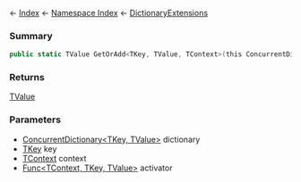 ← [Index](Api-Index) ← [Namespace Index](Namespace-Index) ← [DictionaryExtensions](System.Collections.Generic.DictionaryExtensions)

### Summary

```csharp
public static TValue GetOrAdd<TKey, TValue, TContext>(this ConcurrentDictionary<TKey, TValue> dictionary, TKey key, TContext context, Func<TContext, TKey, TValue> activator)
```

### Returns

[TValue]()

### Parameters

* [ConcurrentDictionary<TKey, TValue>](https://docs.microsoft.com/en-us/dotnet/api/system.collections.concurrent.concurrentdictionary?view=netframework-4.6) dictionary
* [TKey]() key
* [TContext]() context
* [Func<TContext, TKey, TValue>](https://docs.microsoft.com/en-us/dotnet/api/system.func?view=netframework-4.6) activator
